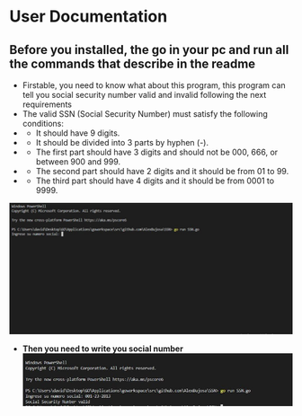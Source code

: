 # User Documentation

## **Before you installed, the go in your pc and run all the commands that describe in the readme**

- Firstable, you need to know what about this program, this program can tell you social security number valid and invalid following the next requirements
- The valid SSN (Social Security Number) must satisfy the following conditions:
- - It should have 9 digits.
- - It should be divided into 3 parts by hyphen (-).
- - The first part should have 3 digits and should not be 000, 666, or between 900 and 999.
- - The second part should have 2 digits and it should be from 01 to 99.
- - The third part should have 4 digits and it should be from 0001 to 9999.

![system schema](/Images/SSN.jpg)

- **Then you need to write you social number**
  ![system schema](/Images/mira.JPG)

